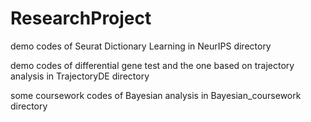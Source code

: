 # ResearchProject
demo codes of Seurat Dictionary Learning in NeurIPS directory

demo codes of differential gene test and the one based on trajectory analysis in TrajectoryDE directory

some coursework codes of Bayesian analysis in Bayesian_coursework directory

